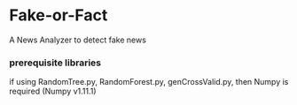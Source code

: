 # Fake-or-Fact
A News Analyzer to detect fake news

### prerequisite libraries  
if using RandomTree.py, RandomForest.py, genCrossValid.py, then Numpy is required (Numpy v1.11.1)
